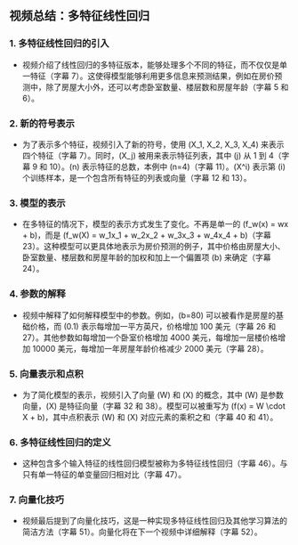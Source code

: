 ## 视频总结：多特征线性回归

### 1. 多特征线性回归的引入

- 视频介绍了线性回归的多特征版本，能够处理多个不同的特征，而不仅仅是单一特征（字幕 7）。这使得模型能够利用更多信息来预测结果，例如在房价预测中，除了房屋大小外，还可以考虑卧室数量、楼层数和房屋年龄（字幕 5 和 6）。

### 2. 新的符号表示

- 为了表示多个特征，视频引入了新的符号，使用 \(X_1, X_2, X_3, X_4\) 来表示四个特征（字幕 7）。同时，\(X_j\) 被用来表示特征列表，其中 \(j\) 从 1 到 4（字幕 9 和 10）。\(n\) 表示特征的总数，本例中 \(n=4\)（字幕 11）。\(X^i\) 表示第 \(i\) 个训练样本，是一个包含所有特征的列表或向量（字幕 12 和 13）。

### 3. 模型的表示

- 在多特征的情况下，模型的表示方式发生了变化。不再是单一的 \(f_w(x) = wx + b\)，而是 \(f_w(X) = w_1x_1 + w_2x_2 + w_3x_3 + w_4x_4 + b\)（字幕 23）。这种模型可以更具体地表示为房价预测的例子，其中价格由房屋大小、卧室数量、楼层数和房屋年龄的加权和加上一个偏置项 \(b\) 来确定（字幕 24）。

### 4. 参数的解释

- 视频中解释了如何解释模型中的参数。例如，\(b=80\) 可以被看作是房屋的基础价格，而 \(0.1\) 表示每增加一平方英尺，价格增加 100 美元（字幕 26 和 27）。其他参数如每增加一个卧室价格增加 4000 美元，每增加一层楼价格增加 10000 美元，每增加一年房屋年龄价格减少 2000 美元（字幕 28）。

### 5. 向量表示和点积

- 为了简化模型的表示，视频引入了向量 \(W\) 和 \(X\) 的概念，其中 \(W\) 是参数向量，\(X\) 是特征向量（字幕 32 和 38）。模型可以被重写为 \(f(x) = W \cdot X + b\)，其中点积表示 \(W\) 和 \(X\) 对应元素的乘积之和（字幕 40 和 41）。

### 6. 多特征线性回归的定义

- 这种包含多个输入特征的线性回归模型被称为多特征线性回归（字幕 46）。与只有单一特征的单变量回归相对比（字幕 47）。

### 7. 向量化技巧

- 视频最后提到了向量化技巧，这是一种实现多特征线性回归及其他学习算法的简洁方法（字幕 51）。向量化将在下一个视频中详细解释（字幕 52）。
